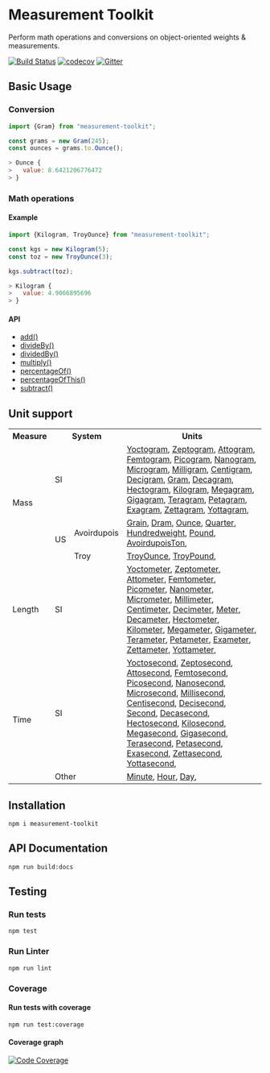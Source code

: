 # Measurement Toolkit

Perform math operations and conversions on object-oriented weights & measurements.

[![Build Status](https://travis-ci.org/baspeeters/measurement-toolkit.svg?branch=master)](https://travis-ci.org/baspeeters/measurement-toolkit)  [![codecov](https://codecov.io/gh/baspeeters/measurement-toolkit/branch/master/graph/badge.svg)](https://codecov.io/gh/baspeeters/measurement-toolkit) [![Gitter](https://badges.gitter.im/measurement-toolkit/community.svg)](https://gitter.im/measurement-toolkit/community?utm_source=badge&utm_medium=badge&utm_campaign=pr-badge)

## Basic Usage

### Conversion

```javascript
import {Gram} from "measurement-toolkit";

const grams = new Gram(245);
const ounces = grams.to.Ounce();

> Ounce {
>   value: 8.6421206776472
> }
```

### Math operations

#### Example
```javascript
import {Kilogram, TroyOunce} from "measurement-toolkit";

const kgs = new Kilogram(5);
const toz = new TroyOunce(3);

kgs.subtract(toz);

> Kilogram {
>   value: 4.9066895696
> }
```

#### API
* [add()](./docs/classes/_unit_.unit.md#add)
* [divideBy()](./docs/classes/_unit_.unit.md#divideby)
* [dividedBy()](./docs/classes/_unit_.unit.md#dividedby)
* [multiply()](./docs/classes/_unit_.unit.md#multiply)
* [percentageOf()](./docs/classes/_unit_.unit.md#percentageof)
* [percentageOfThis()](./docs/classes/_unit_.unit.md#percentageofthis)
* [subtract()](./docs/classes/_unit_.unit.md#subtract)

## Unit support

<table>
  <tr>
    <th>Measure</th>
    <th colspan="2">System</th>
    <th>Units</th>
  </tr>
  <tr>
    <td rowspan="3">Mass</td>
    <td colspan="2">SI</td>
    <td>
      <a href="./docs/classes/_mass_si_yoctogram_.yoctogram.md">Yoctogram</a>,
      <a href="./docs/classes/_mass_si_zeptogram_.zeptogram.md">Zeptogram</a>,
      <a href="./docs/classes/_mass_si_attogram_.attogram.md">Attogram</a>,
      <a href="./docs/classes/_mass_si_femtogram_.femtogram.md">Femtogram</a>,
      <a href="./docs/classes/_mass_si_picogram_.picogram.md">Picogram</a>,
      <a href="./docs/classes/_mass_si_nanogram_.nanogram.md">Nanogram</a>,
      <a href="./docs/classes/_mass_si_microgram_.microgram.md">Microgram</a>,
      <a href="./docs/classes/_mass_si_milligram_.milligram.md">Milligram</a>,
      <a href="./docs/classes/_mass_si_centigram_.centigram.md">Centigram</a>,
      <a href="./docs/classes/_mass_si_decigram_.decigram.md">Decigram</a>,
      <a href="./docs/classes/_mass_si_gram_.gram.md">Gram</a>,
      <a href="./docs/classes/_mass_si_decagram_.decagram.md">Decagram</a>,
      <a href="./docs/classes/_mass_si_hectogram_.hectogram.md">Hectogram</a>,
      <a href="./docs/classes/_mass_si_kilogram_.kilogram.md">Kilogram</a>,
      <a href="./docs/classes/_mass_si_megagram_.megagram.md">Megagram</a>,
      <a href="./docs/classes/_mass_si_gigagram_.gigagram.md">Gigagram</a>,
      <a href="./docs/classes/_mass_si_teragram_.teragram.md">Teragram</a>,
      <a href="./docs/classes/_mass_si_petagram_.petagram.md">Petagram</a>,
      <a href="./docs/classes/_mass_si_exagram_.exagram.md">Exagram</a>,
      <a href="./docs/classes/_mass_si_zettagram_.zettagram.md">Zettagram</a>,
      <a href="./docs/classes/_mass_si_yottagram_.yottagram.md">Yottagram</a>,
    </td>
  </tr>
  <tr>
    <td rowspan="2">US</td>
    <td>Avoirdupois</td>
    <td>
      <a href="./docs/classes/_mass_us_avoirdupois_grain_.grain.md">Grain</a>,
      <a href="./docs/classes/_mass_us_avoirdupois_dram_.dram.md">Dram</a>,
      <a href="./docs/classes/_mass_us_avoirdupois_ounce_.ounce.md">Ounce</a>,
      <a href="./docs/classes/_mass_us_avoirdupois_quarter_.quarter.md">Quarter</a>,
      <a href="./docs/classes/_mass_us_avoirdupois_hundredweight_.hundredweight.md">Hundredweight</a>,
      <a href="./docs/classes/_mass_us_avoirdupois_pound_.pound.md">Pound</a>,
      <a href="./docs/classes/_mass_us_avoirdupois_avoirdupoiston_.avoirdupoiston.md">AvoirdupoisTon</a>,
    </td>
  </tr>
  <tr>
    <td>Troy</td>
    <td>
      <a href="./docs/classes/_mass_us_troy_troyounce_.troyounce.md">TroyOunce</a>,
      <a href="./docs/classes/_mass_us_troy_troypound_.troypound.md">TroyPound</a>,
    </td>
  </tr>
  <tr>
    <td>Length</td>
    <td colspan="2">SI</td>
    <td>
      <a href="./docs/classes/_length_si_yoctometer_.yoctometer.md">Yoctometer</a>,
      <a href="./docs/classes/_length_si_zeptometer_.zeptometer.md">Zeptometer</a>,
      <a href="./docs/classes/_length_si_attometer_.attometer.md">Attometer</a>,
      <a href="./docs/classes/_length_si_femtometer_.femtometer.md">Femtometer</a>,
      <a href="./docs/classes/_length_si_picometer_.picometer.md">Picometer</a>,
      <a href="./docs/classes/_length_si_nanometer_.nanometer.md">Nanometer</a>,
      <a href="./docs/classes/_length_si_micrometer_.micrometer.md">Micrometer</a>,
      <a href="./docs/classes/_length_si_millimeter_.millimeter.md">Millimeter</a>,
      <a href="./docs/classes/_length_si_centimeter_.centimeter.md">Centimeter</a>,
      <a href="./docs/classes/_length_si_decimeter_.decimeter.md">Decimeter</a>,
      <a href="./docs/classes/_length_si_meter_.meter.md">Meter</a>,
      <a href="./docs/classes/_length_si_decameter_.decameter.md">Decameter</a>,
      <a href="./docs/classes/_length_si_hectometer_.hectometer.md">Hectometer</a>,
      <a href="./docs/classes/_length_si_kilometer_.kilometer.md">Kilometer</a>,
      <a href="./docs/classes/_length_si_megameter_.megameter.md">Megameter</a>,
      <a href="./docs/classes/_length_si_gigameter_.gigameter.md">Gigameter</a>,
      <a href="./docs/classes/_length_si_terameter_.terameter.md">Terameter</a>,
      <a href="./docs/classes/_length_si_petameter_.petameter.md">Petameter</a>,
      <a href="./docs/classes/_length_si_exameter_.exameter.md">Exameter</a>,
      <a href="./docs/classes/_length_si_zettameter_.zettameter.md">Zettameter</a>,
      <a href="./docs/classes/_length_si_yottameter_.yottameter.md">Yottameter</a>,
    </td>
  </tr>
  <tr>
    <td rowspan="2">Time</td>
    <td colspan="2">SI</td>
    <td>
      <a href="./docs/classes/_time_si_yoctosecond_.yoctosecond.md">Yoctosecond</a>,
      <a href="./docs/classes/_time_si_zeptosecond_.zeptosecond.md">Zeptosecond</a>,
      <a href="./docs/classes/_time_si_attosecond_.attosecond.md">Attosecond</a>,
      <a href="./docs/classes/_time_si_femtosecond_.femtosecond.md">Femtosecond</a>,
      <a href="./docs/classes/_time_si_picosecond_.picosecond.md">Picosecond</a>,
      <a href="./docs/classes/_time_si_nanosecond_.nanosecond.md">Nanosecond</a>,
      <a href="./docs/classes/_time_si_microsecond_.microsecond.md">Microsecond</a>,
      <a href="./docs/classes/_time_si_millisecond_.millisecond.md">Millisecond</a>,
      <a href="./docs/classes/_time_si_centisecond_.centisecond.md">Centisecond</a>,
      <a href="./docs/classes/_time_si_decisecond_.decisecond.md">Decisecond</a>,
      <a href="./docs/classes/_time_si_second_.second.md">Second</a>,
      <a href="./docs/classes/_time_si_decasecond_.decasecond.md">Decasecond</a>,
      <a href="./docs/classes/_time_si_hectosecond_.hectosecond.md">Hectosecond</a>,
      <a href="./docs/classes/_time_si_kilosecond_.kilosecond.md">Kilosecond</a>,
      <a href="./docs/classes/_time_si_megasecond_.megasecond.md">Megasecond</a>,
      <a href="./docs/classes/_time_si_gigasecond_.gigasecond.md">Gigasecond</a>,
      <a href="./docs/classes/_time_si_terasecond_.terasecond.md">Terasecond</a>,
      <a href="./docs/classes/_time_si_petasecond_.petasecond.md">Petasecond</a>,
      <a href="./docs/classes/_time_si_exasecond_.exasecond.md">Exasecond</a>,
      <a href="./docs/classes/_time_si_zettasecond_.zettasecond.md">Zettasecond</a>,
      <a href="./docs/classes/_time_si_yottasecond_.yottasecond.md">Yottasecond</a>,
    </td>
  </tr>
  <tr>
    <td colspan="2">Other</td>
    <td>
      <a href="./docs/classes/_time_other_minute_.minute.md">Minute</a>,
      <a href="./docs/classes/_time_other_hour_.hour.md">Hour</a>,
      <a href="./docs/classes/_time_other_day_.day.md">Day</a>,
    </td>
  </tr>
</table>

## Installation

```
npm i measurement-toolkit
```

## API Documentation

```
npm run build:docs
```

## Testing

### Run tests
```
npm test
```

### Run Linter
```
npm run lint
```

### Coverage

#### Run tests with coverage
```
npm run test:coverage
```

#### Coverage graph
[![Code Coverage](https://codecov.io/gh/baspeeters/measurement-toolkit/branch/master/graphs/sunburst.svg)](https://codecov.io/gh/baspeeters/measurement-toolkit)
